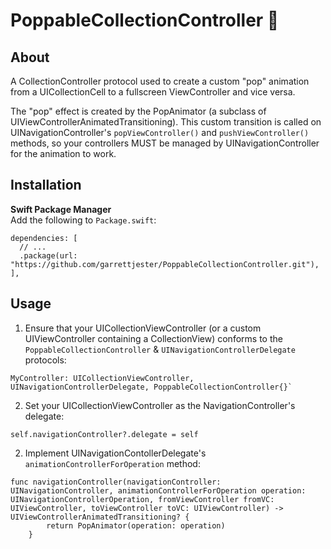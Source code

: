# PoppableCollectionController 🍾

## About
A CollectionController protocol used to create a custom "pop" animation from a UICollectionCell to a fullscreen ViewController and vice versa. 

The "pop" effect is created by the PopAnimator (a subclass of UIViewControllerAnimatedTransitioning). This custom transition is called on UINavigationController's `popViewController()` and `pushViewController()` methods, so your controllers MUST be managed by UINavigationController for the animation to work.

## Installation
**Swift Package Manager**  
Add the following to `Package.swift`:
```
dependencies: [
  // ...
  .package(url: "https://github.com/garrettjester/PoppableCollectionController.git"),
],
```

## Usage
1. Ensure that your UICollectionViewController (or  a custom UIViewController containing a CollectionView) conforms to the `PoppableCollectionController` & `UINavigationControllerDelegate` protocols:
```
MyController: UICollectionViewController, UINavigationControllerDelegate, PoppableCollectionController{}`
```
2. Set your UICollectionViewController as the NavigationController's delegate:
```
self.navigationController?.delegate = self
```

2. Implement UINavigationContollerDelegate's `animationControllerForOperation` method:
```
func navigationController(navigationController: UINavigationController, animationControllerForOperation operation: UINavigationControllerOperation, fromViewController fromVC: UIViewController, toViewController toVC: UIViewController) -> UIViewControllerAnimatedTransitioning? {
        return PopAnimator(operation: operation)
    }
```

